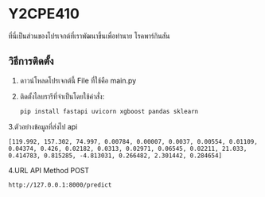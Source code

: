 # Y2CPE410

ที่นี่เป็นส่วนของโปรเจกต์ที่เราพัฒนาขึ้นเพื่อทำนาย โรคพาร์กินสัน

## วิธีการติดตั้ง

1. ดาวน์โหลดโปรเจกต์นี้  File ที่ใช้คือ main.py
2. ติดตั้งไลบรารีที่จำเป็นโดยใช้คำสั่ง:

   ```bash
   pip install fastapi uvicorn xgboost pandas sklearn

3.ตัวอย่างข้อมูลที่ส่งไป api

    [119.992, 157.302, 74.997, 0.00784, 0.00007, 0.0037, 0.00554, 0.01109, 0.04374, 0.426, 0.02182, 0.0313, 0.02971, 0.06545, 0.02211, 21.033, 0.414783, 0.815285, -4.813031, 0.266482, 2.301442, 0.284654]

4.URL API Method POST

   ```bash
   http://127.0.0.1:8000/predict
